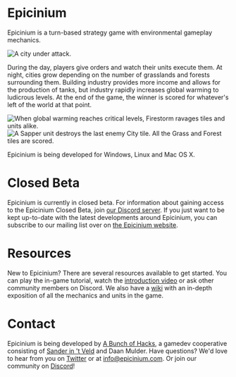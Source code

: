 # Epicinium

Epicinium is a turn-based strategy game with environmental gameplay mechanics.

![A city under attack.](https://i.imgur.com/wjlzkew.gif "A city under attack.")

During the day, players give orders and watch their units execute them.
At night, cities grow depending on the number of grasslands and forests surrounding them.
Building industry provides more income and allows for the production of tanks,
but industry rapidly increases global warming to ludicrous levels.
At the end of the game, the winner is scored for whatever's left of the world at that point.

![When global warming reaches critical levels, Firestorm ravages tiles and units alike.](https://i.imgur.com/yqfj0kG.gif "When global warming reaches critical levels, Firestorm ravages tiles and units alike.")
![A Sapper unit destroys the last enemy City tile. All the Grass and Forest tiles are scored.](https://i.imgur.com/ATKFHkM.gif "A Sapper unit destroys the last enemy City tile. All the Grass and Forest tiles are scored.")

Epicinium is being developed for Windows, Linux and Mac OS X.


# Closed Beta

Epicinium is currently in closed beta. For information about gaining access to the Epicinium Closed Beta, join [our Discord server](https://discord.gg/vQhTURC).
If you just want to be kept up-to-date with the latest developments around Epicinium, you can subscribe to our mailing list over on [the Epicinium website](https://www.epicinium.nl).


# Resources

New to Epicinium? There are several resources available to get started. You can play the in-game tutorial, watch the [introduction video](https://www.youtube.com/watch?v=E2wUIfteu-w) or ask other community members on Discord.
We also have a [wiki](https://github.com/SLiV9/epicinium/wiki) with an in-depth exposition of all the mechanics and units in the game.


# Contact

Epicinium is being developed by [A Bunch of Hacks](https://www.abunchofhacks.coop), a gamedev cooperative consisting of [Sander in 't Veld](https://twitter.com/sanderintveld) and Daan Mulder.
Have questions?
We'd love to hear from you on [Twitter](https://twitter.com/EpiciniumGame) or at [info@epicinium.com](mailto:info@epicinium.com). Or join our community on [Discord](https://discord.gg/vQhTURC)!
